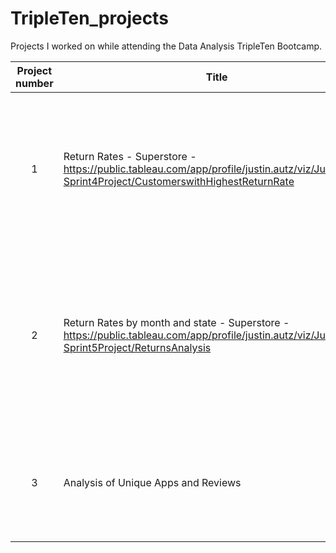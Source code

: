 # TripleTen_projects
Projects I worked on while attending the Data Analysis TripleTen Bootcamp.


| Project number | Title | Description |
| :-----------: | ----------- |----------- |
| 1 | Return Rates - Superstore - https://public.tableau.com/app/profile/justin.autz/viz/JustinAutz-Sprint4Project/CustomerswithHighestReturnRate| The project task was to analyze user return rates and find possible products for the company to stop selling at a loss. |
| 2 | Return Rates by month and state - Superstore - https://public.tableau.com/app/profile/justin.autz/viz/JustinAutz-Sprint5Project/ReturnsAnalysis | The project task was to further analyze return rates at Superstore and find other causes of issues using time and states as factors |
| 3 | Analysis of Unique Apps and Reviews | Power BI project designed to identify the rating of reviews based on developer responses |

